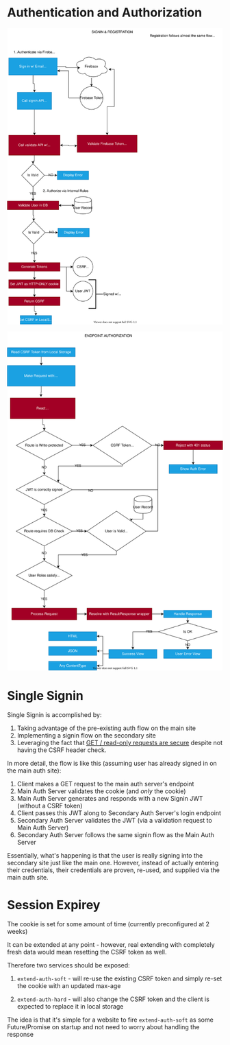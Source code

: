 # Authentication and Authorization

<p align="center">
    <img alt="Signin and Registration" src="./signin-registration.drawio.svg">
</p>
<p align="center">
    <img alt="Endpoint Authorization" src="./endpoint-authorization.drawio.svg">
</p>

# Single Signin

Single Signin is accomplished by:

1. Taking advantage of the pre-existing auth flow on the main site
2. Implementing a signin flow on the secondary site
3. Leveraging the fact that [GET / read-only requests are secure](https://security.stackexchange.com/questions/115794/should-i-use-csrf-protection-for-get-requests) despite not having the CSRF header check.

In more detail, the flow is like this (assuming user has already signed in on the main auth site):

1. Client makes a GET request to the main auth server's endpoint
2. Main Auth Server validates the cookie (and _only_ the cookie)
3. Main Auth Server generates and responds with a new Signin JWT (without a CSRF token)
4. Client passes this JWT along to Secondary Auth Server's login endpoint
5. Secondary Auth Server validates the JWT (via a validation request to Main Auth Server)
6. Secondary Auth Server follows the same signin flow as the Main Auth Server

Essentially, what's happening is that the user is really signing into the secondary site just like the main one. However, instead of actually entering their credentials, their credentials are proven, re-used, and supplied via the main auth site.

# Session Expirey

The cookie is set for some amount of time (currently preconfigured at 2 weeks)

It can be extended at any point - however, real extending with completely fresh data would mean resetting the CSRF token as well.

Therefore two services should be exposed:

1. `extend-auth-soft` - will re-use the existing CSRF token and simply re-set the cookie with an updated max-age

2. `extend-auth-hard` - will also change the CSRF token and the client is expected to replace it in local storage

The idea is that it's simple for a website to fire `extend-auth-soft` as some Future/Promise on startup and not need to worry about handling the response